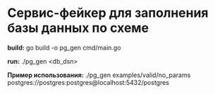 # Сервис-фейкер для заполнения базы данных по схеме

**build:** go build -o pg_gen cmd/main.go

**run:** ./pg_gen <filename> <db_dsn>

**Пример использования:** 
./pg_gen examples/valid/no_params postgres://postgres:postgres@localhost:5432/postgres
